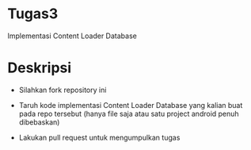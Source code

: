 # Tugas3
Implementasi Content Loader Database

# Deskripsi
- Silahkan fork repository ini

- Taruh kode implementasi Content Loader Database yang kalian buat pada repo tersebut (hanya file saja atau satu project android penuh dibebaskan)

- Lakukan pull request untuk mengumpulkan tugas
